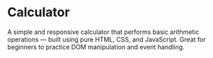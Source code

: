 # Calculator
A simple and responsive calculator that performs basic arithmetic operations — built using pure HTML, CSS, and JavaScript. Great for beginners to practice DOM manipulation and event handling.
